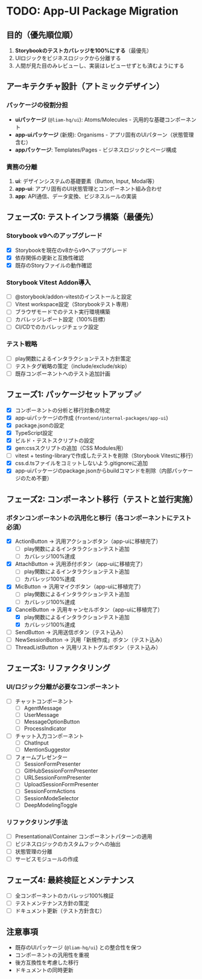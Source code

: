 # TODO: App-UI Package Migration

## 目的（優先順位順）
1. **Storybookのテストカバレッジを100%にする**（最優先）
2. UIロジックをビジネスロジックから分離する
3. 人間が見た目のみレビューし、実装はレビューせずとも済むようにする

## アーキテクチャ設計（アトミックデザイン）

### パッケージの役割分担
- **uiパッケージ** (`@liam-hq/ui`): Atoms/Molecules - 汎用的な基礎コンポーネント
- **app-uiパッケージ** (新規): Organisms - アプリ固有のUIパターン（状態管理含む）
- **appパッケージ**: Templates/Pages - ビジネスロジックとページ構成

### 責務の分離
1. **ui**: デザインシステムの基礎要素（Button, Input, Modal等）
2. **app-ui**: アプリ固有のUI状態管理とコンポーネント組み合わせ
3. **app**: API通信、データ変換、ビジネスルールの実装

## フェーズ0: テストインフラ構築（最優先）

### Storybook v9へのアップグレード
- [x] Storybookを現在のv8からv9へアップグレード
- [x] 依存関係の更新と互換性確認
- [x] 既存のStoryファイルの動作確認

### Storybook Vitest Addon導入
- [ ] @storybook/addon-vitestのインストールと設定
- [ ] Vitest workspace設定（Storybookテスト専用）
- [ ] ブラウザモードでのテスト実行環境構築
- [ ] カバレッジレポート設定（100%目標）
- [ ] CI/CDでのカバレッジチェック設定

### テスト戦略
- [ ] play関数によるインタラクションテスト方針策定
- [ ] テストタグ戦略の策定（include/exclude/skip）
- [ ] 既存コンポーネントへのテスト追加計画

## フェーズ1: パッケージセットアップ ✅
- [x] コンポーネントの分析と移行対象の特定
- [x] app-uiパッケージの作成 (`frontend/internal-packages/app-ui`)
- [x] package.jsonの設定
- [x] TypeScript設定
- [x] ビルド・テストスクリプトの設定
- [x] gen:cssスクリプトの追加（CSS Modules用）
- [ ] vitest + testing-libraryで作成したテストを削除（Storybook Vitestに移行）
- [x] css.d.tsファイルをコミットしないよう.gitignoreに追加
- [x] app-uiパッケージのpackage.jsonからbuildコマンドを削除（内部パッケージのため不要）

## フェーズ2: コンポーネント移行（テストと並行実施）

### ボタンコンポーネントの汎用化と移行（各コンポーネントにテスト必須）
- [x] ActionButton → 汎用アクションボタン（app-uiに移植完了）
  - [ ] play関数によるインタラクションテスト追加
  - [ ] カバレッジ100%達成
- [x] AttachButton → 汎用添付ボタン（app-uiに移植完了）
  - [ ] play関数によるインタラクションテスト追加
  - [ ] カバレッジ100%達成
- [x] MicButton → 汎用マイクボタン（app-uiに移植完了）
  - [ ] play関数によるインタラクションテスト追加
  - [ ] カバレッジ100%達成
- [x] CancelButton → 汎用キャンセルボタン（app-uiに移植完了）
  - [x] play関数によるインタラクションテスト追加
  - [x] カバレッジ100%達成
- [ ] SendButton → 汎用送信ボタン（テスト込み）
- [ ] NewSessionButton → 汎用「新規作成」ボタン（テスト込み）
- [ ] ThreadListButton → 汎用リストトグルボタン（テスト込み）

## フェーズ3: リファクタリング

### UI/ロジック分離が必要なコンポーネント
- [ ] チャットコンポーネント
  - [ ] AgentMessage
  - [ ] UserMessage
  - [ ] MessageOptionButton
  - [ ] ProcessIndicator
- [ ] チャット入力コンポーネント
  - [ ] ChatInput
  - [ ] MentionSuggestor
- [ ] フォームプレゼンター
  - [ ] SessionFormPresenter
  - [ ] GitHubSessionFormPresenter
  - [ ] URLSessionFormPresenter
  - [ ] UploadSessionFormPresenter
  - [ ] SessionFormActions
  - [ ] SessionModeSelector
  - [ ] DeepModelingToggle

### リファクタリング手法
- [ ] Presentational/Container コンポーネントパターンの適用
- [ ] ビジネスロジックのカスタムフックへの抽出
- [ ] 状態管理の分離
- [ ] サービスモジュールの作成

## フェーズ4: 最終検証とメンテナンス
- [ ] 全コンポーネントのカバレッジ100%検証
- [ ] テストメンテナンス方針の策定
- [ ] ドキュメント更新（テスト方針含む）

## 注意事項
- 既存のUIパッケージ (`@liam-hq/ui`) との整合性を保つ
- コンポーネントの汎用性を重視
- 後方互換性を考慮した移行
- ドキュメントの同時更新